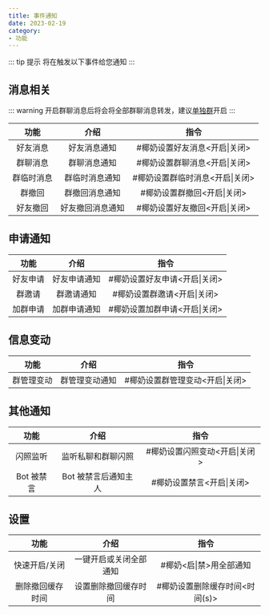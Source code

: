 ```yaml
---
title: 事件通知
date: 2023-02-19
category:
- 功能
---
```



::: tip 提示
将在触发以下事件给您通知
:::

## 消息相关

::: warning
开启群聊消息后将会将全部群聊消息转发，建议[单独群](../help#单独群开启功能)开启
:::

|    功能    |       介绍       |              指令               |
| :--------: | :--------------: | :-----------------------------: |
|  好友消息  |   好友消息通知   |  #椰奶设置好友消息<开启\|关闭>  |
|  群聊消息  |   群聊消息通知   |  #椰奶设置群聊消息<开启\|关闭>  |
| 群临时消息 |  群临时消息通知  | #椰奶设置群临时消息<开启\|关闭> |
|   群撤回   |  群撤回消息通知  |   #椰奶设置群撤回<开启\|关闭>   |
|  好友撤回  | 好友撤回消息通知 |  #椰奶设置好友撤回<开启\|关闭>  |

## 申请通知

|   功能   |     介绍     |             指令              |
| :------: | :----------: | :---------------------------: |
| 好友申请 | 好友申请通知 | #椰奶设置好友申请<开启\|关闭> |
|  群邀请  |  群邀请通知  |  #椰奶设置群邀请<开启\|关闭>  |
| 加群申请 | 加群申请通知 | #椰奶设置加群申请<开启\|关闭> |

## 信息变动

|    功能    |      介绍      |              指令               |
| :--------: | :------------: | :-----------------------------: |
| 群管理变动 | 群管理变动通知 | #椰奶设置群管理变动<开启\|关闭> |

## 其他通知

|    功能    |         介绍         |             指令              |
| :--------: | :------------------: | :---------------------------: |
|  闪照监听  |  监听私聊和群聊闪照  | #椰奶设置闪照变动<开启\|关闭> |
| Bot 被禁言 | Bot 被禁言后通知主人 |   #椰奶设置禁言<开启\|关闭>   |

## 设置

|       功能       |          介绍          |              指令              |
| :--------------: | :--------------------: | :----------------------------: |
|  快速开启/关闭   | 一键开启或关闭全部通知 |    #椰奶<启\|禁>用全部通知     |
| 删除撤回缓存时间 |  设置删除撤回缓存时间  | #椰奶设置删除缓存时间<时间(s)> |





